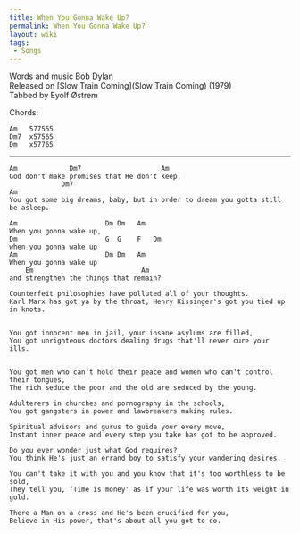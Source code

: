 ```yaml
---
title: When You Gonna Wake Up?
permalink: When You Gonna Wake Up?
layout: wiki
tags:
 - Songs
---
```


Words and music Bob Dylan  
Released on [Slow Train Coming](Slow Train Coming) (1979)  
Tabbed by Eyolf Østrem

Chords:

    Am   577555
    Dm7  x57565
    Dm   x57765

* * * * *

    Am             Dm7                    Am
    God don't make promises that He don't keep.
                 Dm7                                                         Am
    You got some big dreams, baby, but in order to dream you gotta still be asleep.

    Am                      Dm Dm   Am
    When you gonna wake up,
    Dm                      G  G    F   Dm
    when you gonna wake up
    Am                      Dm Dm   Am
    When you gonna wake up
        Em                           Am
    and strengthen the things that remain?

    Counterfeit philosophies have polluted all of your thoughts.
    Karl Marx has got ya by the throat, Henry Kissinger's got you tied up in knots.


    You got innocent men in jail, your insane asylums are filled,
    You got unrighteous doctors dealing drugs that'll never cure your ills.


    You got men who can't hold their peace and women who can't control their tongues,
    The rich seduce the poor and the old are seduced by the young.

    Adulterers in churches and pornography in the schools,
    You got gangsters in power and lawbreakers making rules.

    Spiritual advisors and gurus to guide your every move,
    Instant inner peace and every step you take has got to be approved.

    Do you ever wonder just what God requires?
    You think He's just an errand boy to satisfy your wandering desires.

    You can't take it with you and you know that it's too worthless to be sold,
    They tell you, ‘Time is money' as if your life was worth its weight in gold.

    There a Man on a cross and He's been crucified for you,
    Believe in His power, that's about all you got to do.

